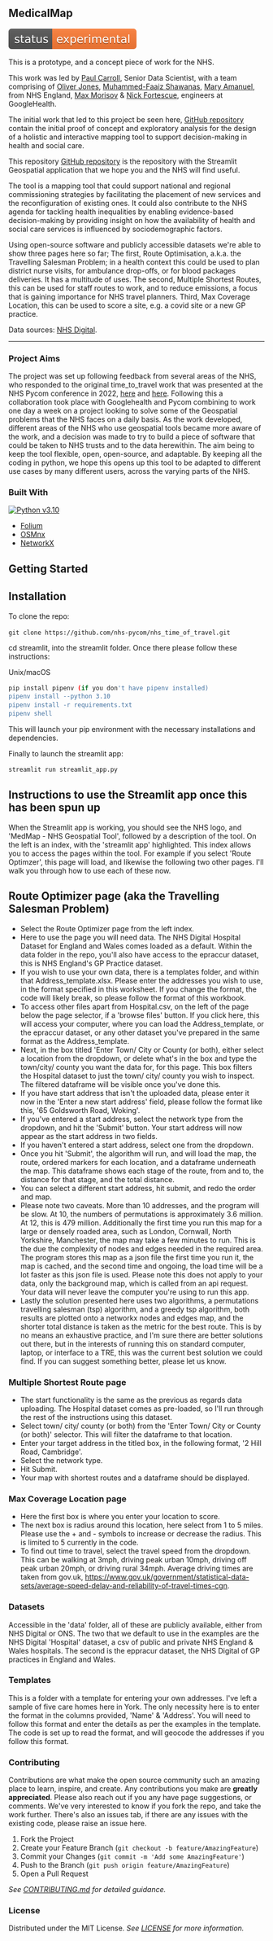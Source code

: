 ## MedicalMap

[![status: experimental](https://github.com/GIScience/badges/raw/master/status/experimental.svg)](https://github.com/GIScience/badges#experimental)

This is a prototype, and a concept piece of work for the NHS.

This work was led by [Paul Carroll](https://github.com/pauliecarroll), Senior Data Scientist, with a team comprising of [Oliver Jones](https://github.com/oliverjonesnhsx), [Muhammed-Faaiz Shawanas](https://github.com/faaiz-25), [Mary Amanuel](https://github.com/maryamanuel1), from NHS England, [Max Morisov](https://github.com/maxim-morosov) & [Nick Fortescue](https://github.com/nickfortescuegoogle), engineers at GoogleHealth.

The initial work that led to this project be seen here, [GitHub repository](https://github.com/nhsx/nhs_time_of_travel) contain the initial proof of concept and exploratory analysis for the design of a holistic and interactive mapping tool to support decision-making in health and social care. 

This repository [GitHub repository](https://github.com/nhs-pycom/nhs_time_of_travel) is the repository with the Streamlit Geospatial application that we hope you and the NHS will find useful.

The tool is a mapping tool that could support national and regional commissioning strategies by facilitating the placement of new services and the reconfiguration of existing ones. It could also contribute to the NHS agenda for tackling health inequalities by enabling evidence-based decision-making by providing insight on how the availability of health and social care services is influenced by sociodemographic factors.

Using open-source software and publicly accessible datasets we're able to show three pages here so far; The first, Route Optimisation, a.k.a. the Travelling Salesman Problem; in a health context this could be used to plan district nurse visits, for ambulance drop-offs, or for blood packages deliveries. It has a multitude of uses. The second, Multiple Shortest Routes, this can be used for staff routes to work, and to reduce emissions, a focus that is gaining importance for NHS travel planners. Third, Max Coverage Location, this can be used to score a site, e.g. a covid site or a new GP practice.

Data sources: [NHS Digital](https://digital.nhs.uk/services/organisation-data-service/file-downloads/gp-and-gp-practice-related-data).

<hr class="nhsuk-u-margin-top-0 nhsuk-u-margin-bottom-6">

### Project Aims

The project was set up following feedback from several areas of the NHS, who responded to the original time_to_travel work that was presented at the NHS Pycom conference in 2022, [here](https://github.com/nhsx/nhs_time_of_travel/) and [here]( https://nhsx.github.io/nhs_time_of_travel/).
Following this a collaboration took place with Googlehealth and Pycom combining to work one day a week on a project looking to solve some of the Geospatial problems that the NHS faces on a daily basis. 
As the work developed, different areas of the NHS who use geospatial tools became more aware of the work, and a decision was made to try to build a piece of software that could be taken to NHS trusts and to the data herewithin. The aim being to keep the tool flexible, open, open-source, and adaptable. By keeping all the coding in python, we hope this opens up this tool to be adapted to different use cases by many different users, across the varying parts of the NHS. 

### Built With

[![Python v3.10](https://img.shields.io/badge/python-v3.10-blue.svg)](https://www.python.org/downloads/release/python-3100/)
- [Folium](https://python-visualization.github.io/folium/)
- [OSMnx](https://osmnx.readthedocs.io/en/stable/)
- [NetworkX](https://networkx.org/)

## Getting Started

## Installation

To clone the repo:

`git clone https://github.com/nhs-pycom/nhs_time_of_travel.git`


cd streamlit, into the streamlit folder. Once there please follow these instructions:

Unix/macOS
```bash
pip install pipenv (if you don't have pipenv installed)
pipenv install --python 3.10
pipenv install -r requirements.txt
pipenv shell
```

This will launch your pip environment with the necessary installations and dependencies. 

Finally to launch the streamlit app:
```bash
streamlit run streamlit_app.py
```

## Instructions to use the Streamlit app once this has been spun up

When the Streamlit app is working, you should see the NHS logo, and 'MedMap - NHS Geospatial Tool', followed by a description of the tool.
On the left is an index, with the 'streamlit app' highlighted. This index allows you to access the pages within the tool. 
For example if you select 'Route Optimzer', this page will load, and likewise the following two other pages. I'll walk you through how to use each of these now. 

## Route Optimizer page (aka the Travelling Salesman Problem)

- Select the Route Optimizer page from the left index. 
- Here to use the page you will need data. The NHS Digital Hospital Dataset for England and Wales comes loaded as a default. Within the data folder in the repo, you'll also have access to the epraccur dataset, this is NHS England's GP Practice dataset. 
- If you wish to use your own data, there is a templates folder, and within that Address_template.xlsx. Please enter the addresses you wish to use, in the format specified in this worksheet. If you change the format, the code will likely break, so please follow the format of this workbook. 
- To access other files apart from Hospital.csv, on the left of the page below the page selector, if a 'browse files' button. If you click here, this will access your computer, where you can load the Address_template, or the epraccur dataset, or any other dataset you've prepared in the same format as the Address_template.
- Next, in the box titled 'Enter Town/ City or County (or both), either select a location from the dropdown, or delete what's in the box and type the town/city/ county you want the data for, for this page. This box filters the Hospital dataset to just the town/ city/ county you wish to inspect. The filtered dataframe will be visible once you've done this.
- If you have start address that isn't the uploaded data, please enter it now in the 'Enter a new start address' field, please follow the format like this, '65 Goldsworth Road, Woking'.
- If you've entered a start address, select the network type from the dropdown, and hit the 'Submit' button. Your start address will now appear as the start address in two fields.
- If you haven't entered a start address, select one from the dropdown. 
- Once you hit 'Submit', the algorithm will run, and will load the map, the route, ordered markers for each location, and a dataframe underneath the map. This dataframe shows each stage of the route, from and to, the distance for that stage, and the total distance. 
- You can select a different start address, hit submit, and redo the order and map.
- Please note two caveats. More than 10 addresses, and the program will be slow. At 10, the numbers of permutations is approximately 3.6 million. At 12, this is 479 million. Additionally the first time you run this map for a large or densely roaded area, such as London, Cornwall, North Yorkshire, Manchester, the map may take a few minutes to run. This is the due the complexity of nodes and edges needed in the required area. The program stores this map as a json file the first time you run it, the map is cached, and the second time and ongoing, the load time will be a lot faster as this json file is used. Please note this does not apply to your data, only the background map, which is called from an api request. Your data will never leave the computer you're using to run this app. 
- Lastly the solution presented here uses two algorithms, a permutations travelling salesman (tsp) algorithm, and a greedy tsp algorithm, both results are plotted onto a networkx nodes and edges map, and the shorter total distance is taken as the metric for the best route. This is by no means an exhaustive practice, and I'm sure there are better solutions out there, but in the interests of running this on standard computer, laptop, or interface to a TRE, this was the current best solution we could find. If you can suggest something better, please let us know. 


### Multiple Shortest Route page

- The start functionality is the same as the previous as regards data uploading. The Hospital dataset comes as pre-loaded, so I'll run through the rest of the instructions using this dataset.
- Select town/ city/ county (or both) from the 'Enter Town/ City or County (or both)' selector. This will filter the dataframe to that location.
- Enter your target address in the titled box, in the following format, '2 Hill Road, Cambridge'.
- Select the network type. 
- Hit Submit.
- Your map with shortest routes and a dataframe should be displayed.


### Max Coverage Location page

- Here the first box is where you enter your location to score.
- The next box is radius around this location, here select from 1 to 5 miles. Please use the + and - symbols to increase or decrease the radius. This is limited to 5 currently in the code. 
- To find out time to travel, select the travel speed from the dropdown. This can be walking at 3mph, driving peak urban 10mph, driving off peak urban 20mph, or driving rural 34mph. Average driving times are taken from gov.uk, https://www.gov.uk/government/statistical-data-sets/average-speed-delay-and-reliability-of-travel-times-cgn.


### Datasets

Accessible in the 'data' folder, all of these are publicly available, either from NHS Digital or ONS. The two that we default to use in the examples are the NHS Digital 'Hospital' dataset, a csv of public and private NHS England & Wales hospitals. The second is the eppracur dataset, the NHS Digital of GP practices in England and Wales.


### Templates

This is a folder with a template for entering your own addresses. I've left a sample of five care homes here in York. The only necessity here is to enter the format in the columns provided, 'Name' & 'Address'. You will need to follow this format and enter the details as per the examples in the template. 
The code is set up to read the format, and will geocode the addresses if you follow this format. 


### Contributing

Contributions are what make the open source community such an amazing place to learn, inspire, and create. Any contributions you make are **greatly appreciated**.
Please also reach out if you any have page suggestions, or comments. We've very interested to know if you fork the repo, and take the work further. There's also an issues tab, if there are any issues with the existing code, please raise an issue here.

1. Fork the Project
2. Create your Feature Branch (`git checkout -b feature/AmazingFeature`)
3. Commit your Changes (`git commit -m 'Add some AmazingFeature'`)
4. Push to the Branch (`git push origin feature/AmazingFeature`)
5. Open a Pull Request

_See [CONTRIBUTING.md](./CONTRIBUTING.md) for detailed guidance._

### License

Distributed under the MIT License. _See [LICENSE](./LICENSE) for more information._


